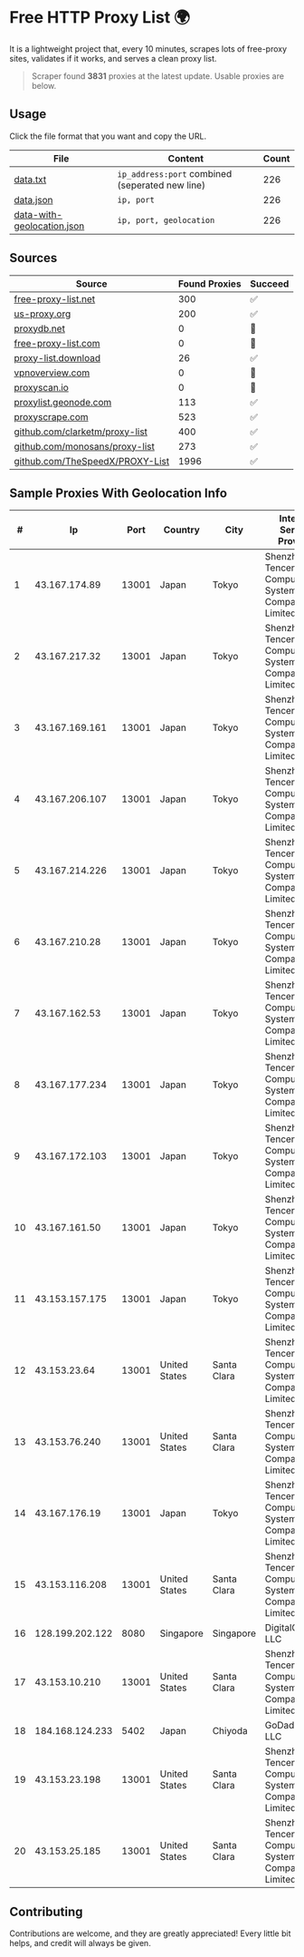 
# Free HTTP Proxy List 🌍

It is a lightweight project that, every 10 minutes, scrapes lots of free-proxy sites, validates if it works, and serves a clean proxy list.


> Scraper found **3831** proxies at the latest update. Usable proxies are below.

## Usage

Click the file format that you want and copy the URL.


|File|Content|Count|
|----|-------|-----|
|[data.txt](https://raw.githubusercontent.com/themiralay/Proxy-List-World/master/data.txt)|`ip_address:port` combined (seperated new line)|226|
|[data.json](https://raw.githubusercontent.com/themiralay/Proxy-List-World/master/data.json)|`ip, port`|226|
|[data-with-geolocation.json](https://raw.githubusercontent.com/themiralay/Proxy-List-World/master/data-with-geolocation.json)|`ip, port, geolocation`|226|

## Sources

|Source|Found Proxies|Succeed|
|------|-------------|-------|
|[free-proxy-list.net](https://free-proxy-list.net)|300|✅|
|[us-proxy.org](https://www.us-proxy.org)|200|✅|
|[proxydb.net](http://proxydb.net)|0|🚫|
|[free-proxy-list.com](https://free-proxy-list.com/?page=&port=&type%5B%5D=http&type%5B%5D=https&up_time=0&search=Search)|0|🚫|
|[proxy-list.download](https://www.proxy-list.download/HTTP)|26|✅|
|[vpnoverview.com](https://vpnoverview.com/privacy/anonymous-browsing/free-proxy-servers)|0|🚫|
|[proxyscan.io](https://www.proxyscan.io)|0|🚫|
|[proxylist.geonode.com](https://proxylist.geonode.com/api/proxy-list?limit=300&page=1&sort_by=lastChecked&sort_type=desc&protocols=http,https)|113|✅|
|[proxyscrape.com](https://api.proxyscrape.com/v2/?request=displayproxies&protocol=http&timeout=10000&country=all&ssl=all&anonymity=all)|523|✅|
|[github.com/clarketm/proxy-list](https://raw.githubusercontent.com/clarketm/proxy-list/master/proxy-list-raw.txt)|400|✅|
|[github.com/monosans/proxy-list](https://raw.githubusercontent.com/monosans/proxy-list/main/proxies/http.txt)|273|✅|
|[github.com/TheSpeedX/PROXY-List](https://raw.githubusercontent.com/TheSpeedX/PROXY-List/master/http.txt)|1996|✅|


## Sample Proxies With Geolocation Info

|#|Ip|Port|Country|City|Internet Service Provider|
|-|--|----|-------|----|-------------------------|
|1|43.167.174.89|13001|Japan|Tokyo|Shenzhen Tencent Computer Systems Company Limited|
|2|43.167.217.32|13001|Japan|Tokyo|Shenzhen Tencent Computer Systems Company Limited|
|3|43.167.169.161|13001|Japan|Tokyo|Shenzhen Tencent Computer Systems Company Limited|
|4|43.167.206.107|13001|Japan|Tokyo|Shenzhen Tencent Computer Systems Company Limited|
|5|43.167.214.226|13001|Japan|Tokyo|Shenzhen Tencent Computer Systems Company Limited|
|6|43.167.210.28|13001|Japan|Tokyo|Shenzhen Tencent Computer Systems Company Limited|
|7|43.167.162.53|13001|Japan|Tokyo|Shenzhen Tencent Computer Systems Company Limited|
|8|43.167.177.234|13001|Japan|Tokyo|Shenzhen Tencent Computer Systems Company Limited|
|9|43.167.172.103|13001|Japan|Tokyo|Shenzhen Tencent Computer Systems Company Limited|
|10|43.167.161.50|13001|Japan|Tokyo|Shenzhen Tencent Computer Systems Company Limited|
|11|43.153.157.175|13001|Japan|Tokyo|Shenzhen Tencent Computer Systems Company Limited|
|12|43.153.23.64|13001|United States|Santa Clara|Shenzhen Tencent Computer Systems Company Limited|
|13|43.153.76.240|13001|United States|Santa Clara|Shenzhen Tencent Computer Systems Company Limited|
|14|43.167.176.19|13001|Japan|Tokyo|Shenzhen Tencent Computer Systems Company Limited|
|15|43.153.116.208|13001|United States|Santa Clara|Shenzhen Tencent Computer Systems Company Limited|
|16|128.199.202.122|8080|Singapore|Singapore|DigitalOcean, LLC|
|17|43.153.10.210|13001|United States|Santa Clara|Shenzhen Tencent Computer Systems Company Limited|
|18|184.168.124.233|5402|Japan|Chiyoda|GoDaddy.com, LLC|
|19|43.153.23.198|13001|United States|Santa Clara|Shenzhen Tencent Computer Systems Company Limited|
|20|43.153.25.185|13001|United States|Santa Clara|Shenzhen Tencent Computer Systems Company Limited|



## Contributing

Contributions are welcome, and they are greatly appreciated! Every
little bit helps, and credit will always be given.

